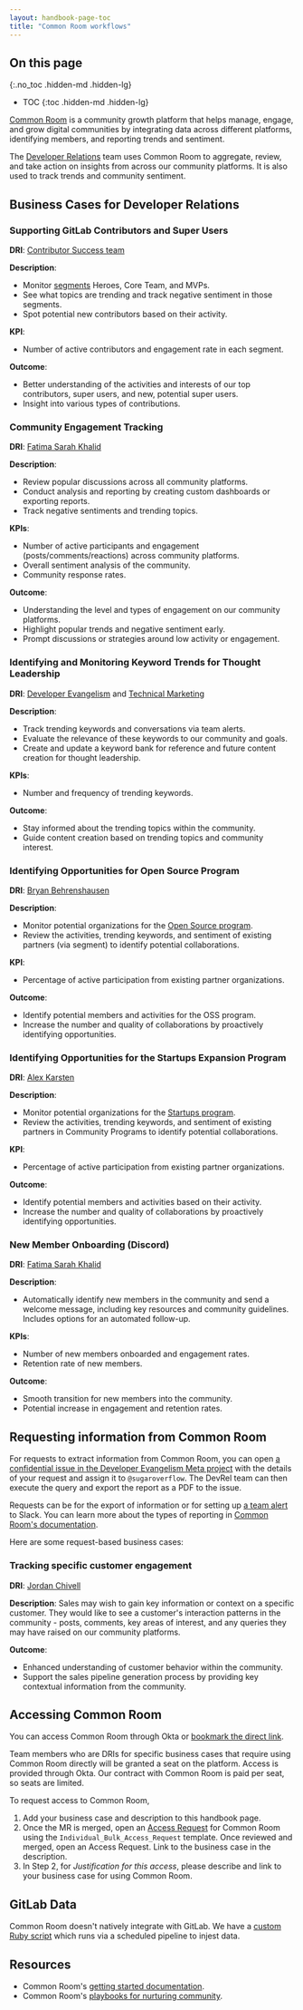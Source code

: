 ```yaml
---
layout: handbook-page-toc
title: "Common Room workflows"
---
```


## On this page
{:.no_toc .hidden-md .hidden-lg}

- TOC
{:toc .hidden-md .hidden-lg}

[Common Room](https://docs.commonroom.io/) is a community growth platform that helps manage, engage, and grow digital communities by integrating data across different platforms, identifying members, and reporting trends and sentiment. 

The [Developer Relations](https://about.gitlab.com/handbook/marketing/developer-relations/) team uses Common Room to aggregate, review, and take action on insights from across our community platforms. It is also used to track trends and community sentiment. 

## Business Cases for Developer Relations

### Supporting GitLab Contributors and Super Users
**DRI**: [Contributor Success team](https://about.gitlab.com/handbook/marketing/developer-relations/contributor-success/)

**Description**:
* Monitor [segments](https://docs.commonroom.io/using-common-room/segments-page) Heroes, Core Team, and MVPs. 
* See what topics are trending and track negative sentiment in those segments.
* Spot potential new contributors based on their activity. 

**KPI**:
* Number of active contributors and engagement rate in each segment.

**Outcome**:
* Better understanding of the activities and interests of our top contributors, super users, and new, potential super users.
* Insight into various types of contributions. 

### Community Engagement Tracking
**DRI**: [Fatima Sarah Khalid](https://gitlab.com/sugaroverflow)

**Description**:
* Review popular discussions across all community platforms. 
* Conduct analysis and reporting by creating custom dashboards or exporting reports.
* Track negative sentiments and trending topics. 

**KPIs**:
* Number of active participants and engagement (posts/comments/reactions) across community platforms.
* Overall sentiment analysis of the community.
* Community response rates.

**Outcome**:
* Understanding the level and types of engagement on our community platforms.
* Highlight popular trends and negative sentiment early.
* Prompt discussions or strategies around low activity or engagement.

### Identifying and Monitoring Keyword Trends for Thought Leadership
**DRI**: [Developer Evangelism](https://about.gitlab.com/handbook/marketing/developer-relations/developer-evangelism/) and [Technical Marketing](https://about.gitlab.com/handbook/marketing/developer-relations/technical-marketing/)

**Description**:
* Track trending keywords and conversations via team alerts. 
* Evaluate the relevance of these keywords to our community and goals.
* Create and update a keyword bank for reference and future content creation for thought leadership.

**KPIs**:
* Number and frequency of trending keywords.

**Outcome**:
* Stay informed about the trending topics within the community.
* Guide content creation based on trending topics and community interest. 

### Identifying Opportunities for Open Source Program
**DRI**: [Bryan Behrenshausen](https://gitlab.com/bbehr)

**Description**: 
* Monitor potential organizations for the [Open Source program](https://about.gitlab.com/handbook/marketing/developer-relations/community-programs/opensource-program/).
* Review the activities, trending keywords, and sentiment of existing partners (via segment) to identify potential collaborations. 

**KPI**:
* Percentage of active participation from existing partner organizations.

**Outcome**:
* Identify potential members and activities for the OSS program.
* Increase the number and quality of collaborations by proactively identifying opportunities.

### Identifying Opportunities for the Startups Expansion Program
**DRI**: [Alex Karsten](https://gitlab.com/akarsten1)

**Description**: 
* Monitor potential organizations for the [Startups program](https://about.gitlab.com/handbook/marketing/developer-relations/community-programs/startups-program/).
* Review the activities, trending keywords, and sentiment of existing partners in Community Programs to identify potential collaborations.

**KPI**:
* Percentage of active participation from existing partner organizations.

**Outcome**:
* Identify potential members and activities based on their activity.
* Increase the number and quality of collaborations by proactively identifying opportunities.

### New Member Onboarding (Discord)
**DRI**: [Fatima Sarah Khalid](https://gitlab.com/sugaroverflow)

**Description**:
* Automatically identify new members in the community and send a welcome message, including key resources and community guidelines. Includes options for an automated follow-up. 

**KPIs**:
* Number of new members onboarded and engagement rates.
* Retention rate of new members.

**Outcome**:
* Smooth transition for new members into the community.
* Potential increase in engagement and retention rates.

## Requesting information from Common Room 

For requests to extract information from Common Room, you can open [a confidential issue in the Developer Evangelism Meta project](https://gitlab.com/gitlab-com/marketing/community-relations/dev-evangelism/de-tmm-meta/-/issues) with the details of your request and assign it to `@sugaroverflow`. The DevRel team can then execute the query and export the report as a PDF to the issue.

Requests can be for the export of information or for setting up [a team alert](https://docs.commonroom.io/using-common-room/team-alerts-page) to Slack. You can learn more about the types of reporting in [Common Room's documentation](https://docs.commonroom.io/using-common-room/reporting-page). 

Here are some request-based business cases:

### Tracking specific customer engagement

**DRI**: [Jordan Chivell](https://gitlab.com/jchivell)

**Description**:
Sales may wish to gain key information or context on a specific customer. They would like to see a customer's interaction patterns in the community - posts, comments, key areas of interest, and any queries they may have raised on our community platforms.

**Outcome**:
* Enhanced understanding of customer behavior within the community.
* Support the sales pipeline generation process by providing key contextual information from the community.

## Accessing Common Room

You can access Common Room through Okta or [bookmark the direct link](https://app.commonroom.io/community/3179-git-lab/home).

Team members who are DRIs for specific business cases that require using Common Room directly will be granted a seat on the platform. Access is provided through Okta. Our contract with Common Room is paid per seat, so seats are limited. 

To request access to Common Room,
1. Add your business case and description to this handbook page. 
2. Once the MR is merged, open an [Access Request](https://about.gitlab.com/handbook/business-technology/end-user-services/onboarding-access-requests/access-requests/) for Common Room using the `Individual_Bulk_Access_Request` template.
Once reviewed and merged, open an Access Request. Link to the business case in the description.
3. In Step 2, for _Justification for this access_, please describe and link to your business case for using Common Room. 

## GitLab Data

Common Room doesn't natively integrate with GitLab.
We have a [custom Ruby script](https://gitlab.com/gitlab-org/developer-relations/gitlab-common-room-api-source)
which runs via a scheduled pipeline to injest data.

## Resources

* Common Room's [getting started documentation](https://docs.commonroom.io/get-started).
* Common Room's [playbooks for nurturing community](https://www.commonroom.io/resources/).